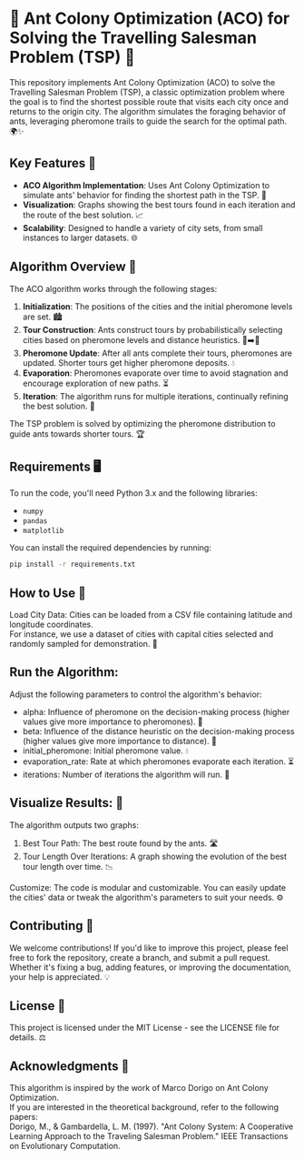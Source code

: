 # 🐜 Ant Colony Optimization (ACO) for Solving the Travelling Salesman Problem (TSP) 🚚 

This repository implements Ant Colony Optimization (ACO) to solve the Travelling Salesman Problem (TSP), a classic optimization problem where the goal is to find the shortest possible route that visits each city once and returns to the origin city. The algorithm simulates the foraging behavior of ants, leveraging pheromone trails to guide the search for the optimal path. 🌍✨

## Key Features 🔑

- **ACO Algorithm Implementation**: Uses Ant Colony Optimization to simulate ants' behavior for finding the shortest path in the TSP. 🐜
- **Visualization**: Graphs showing the best tours found in each iteration and the route of the best solution. 📈
- **Scalability**: Designed to handle a variety of city sets, from small instances to larger datasets. 🌐

## Algorithm Overview 🧠

The ACO algorithm works through the following stages:

1. **Initialization**: The positions of the cities and the initial pheromone levels are set. 🏙️
2. **Tour Construction**: Ants construct tours by probabilistically selecting cities based on pheromone levels and distance heuristics. 🐜➡️🌆
3. **Pheromone Update**: After all ants complete their tours, pheromones are updated. Shorter tours get higher pheromone deposits. 💧
4. **Evaporation**: Pheromones evaporate over time to avoid stagnation and encourage exploration of new paths. ⏳
5. **Iteration**: The algorithm runs for multiple iterations, continually refining the best solution. 🔄

The TSP problem is solved by optimizing the pheromone distribution to guide ants towards shorter tours. 🏆  

## Requirements 🖥️  

To run the code, you'll need Python 3.x and the following libraries:
- `numpy`
- `pandas`
- `matplotlib`

You can install the required dependencies by running:

```bash
pip install -r requirements.txt
```

## How to Use 🚀
Load City Data: Cities can be loaded from a CSV file containing latitude and longitude coordinates.   
For instance, we use a dataset of cities with capital cities selected and randomly sampled for demonstration. 📍  

## Run the Algorithm: 

Adjust the following parameters to control the algorithm's behavior:  

- alpha: Influence of pheromone on the decision-making process (higher values give more importance to pheromones). 🐜
- beta: Influence of the distance heuristic on the decision-making process (higher values give more importance to distance). 📏
-  initial_pheromone: Initial pheromone value. 💧
- evaporation_rate: Rate at which pheromones evaporate each iteration. ⏳
- iterations: Number of iterations the algorithm will run. 🔄

## Visualize Results: 📝

The algorithm outputs two graphs:  
1. Best Tour Path: The best route found by the ants. 🛣️  
2. Tour Length Over Iterations: A graph showing the evolution of the best tour length over time. 📉  

Customize: The code is modular and customizable. You can easily update the cities' data or tweak the algorithm's parameters to suit your needs. ⚙️

## Contributing 🤝
We welcome contributions! If you'd like to improve this project, please feel free to fork the repository, create a branch, and submit a pull request. Whether it's fixing a bug, adding features, or improving the documentation, your help is appreciated. 💡

## License 📜
This project is licensed under the MIT License - see the LICENSE file for details. ⚖️

## Acknowledgments 🙏
This algorithm is inspired by the work of Marco Dorigo on Ant Colony Optimization.   
If you are interested in the theoretical background, refer to the following papers:  
Dorigo, M., & Gambardella, L. M. (1997). "Ant Colony System: A Cooperative Learning Approach to the Traveling Salesman Problem." IEEE Transactions on Evolutionary Computation.